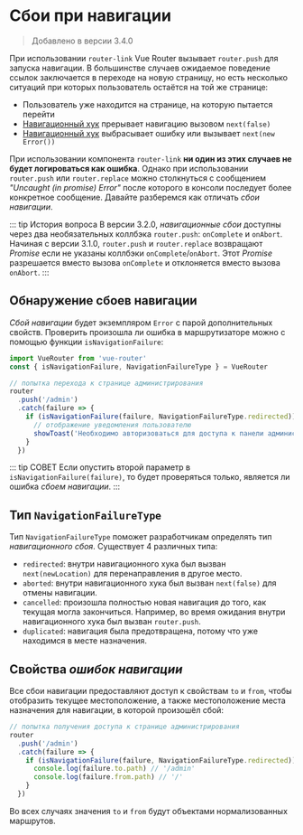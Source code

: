 # Сбои при навигации

> Добавлено в версии 3.4.0

При использовании `router-link` Vue Router вызывает `router.push` для запуска навигации. В большинстве случаев ожидаемое поведение ссылок заключается в переходе на новую страницу, но есть несколько ситуаций при которых пользователь остаётся на той же странице:

- Пользователь уже находится на странице, на которую пытается перейти
- [Навигационный хук](./navigation-guards.md) прерывает навигацию вызовом `next(false)`
- [Навигационный хук](./navigation-guards.md) выбрасывает ошибку или вызывает `next(new Error())`

При использовании компонента `router-link` **ни один из этих случаев не будет логироваться как ошибка**. Однако при использовании `router.push` или `router.replace` можно столкнуться с сообщением _"Uncaught (in promise) Error"_ после которого в консоли последует более конкретное сообщение. Давайте разберемся как отличать _сбои навигации_.

::: tip История вопроса
В версии 3.2.0, _навигационные сбои_ доступны через два необязательных коллбэка `router.push`: `onComplete` и `onAbort`. Начиная с версии 3.1.0, `router.push` и `router.replace` возвращают _Promise_ если не указаны коллбэки `onComplete`/`onAbort`. Этот _Promise_ разрешается вместо вызова `onComplete` и отклоняется вместо вызова `onAbort`.
 :::

## Обнаружение сбоев навигации

_Сбой навигации_ будет экземпляром `Error` с парой дополнительных свойств. Проверить произошла ли ошибка в маршрутизаторе можно с помощью функции `isNavigationFailure`:

```js
import VueRouter from 'vue-router'
const { isNavigationFailure, NavigationFailureType } = VueRouter

// попытка перехода к странице администрирования
router
  .push('/admin')
  .catch(failure => {
    if (isNavigationFailure(failure, NavigationFailureType.redirected)) {
      // отображение уведомления пользователю
      showToast('Необходимо авторизоваться для доступа к панели администрирования')
    }
  })
```

::: tip СОВЕТ
Если опустить второй параметр в `isNavigationFailure(failure)`, то будет проверяться только, является ли ошибка _сбоем навигации_.
:::

## Тип `NavigationFailureType`

Тип `NavigationFailureType` поможет разработчикам определять тип _навигационного сбоя_. Существует 4 различных типа:

- `redirected`: внутри навигационного хука был вызван `next(newLocation)` для перенаправления в другое место.
- `aborted`: внутри навигационного хука был вызван `next(false)` для отмены навигации.
- `cancelled`: произошла полностью новая навигация до того, как текущая могла закончиться. Например, во время ожидания внутри навигационного хука был вызван `router.push`.
- `duplicated`: навигация была предотвращена, потому что уже находимся в месте назначения.

## Свойства _ошибок навигации_

Все сбои навигации предоставляют доступ к свойствам `to` и `from`, чтобы отобразить текущее местоположение, а также местоположение места назначения для навигации, в которой произошёл сбой:

```js
// попытка получения доступа к странице администрирования
router
  .push('/admin')
  .catch(failure => {
    if (isNavigationFailure(failure, NavigationFailureType.redirected)) {
      console.log(failure.to.path) // '/admin'
      console.log(failure.from.path) // '/'
    }
  })
```

Во всех случаях значения `to` и `from` будут объектами нормализованных маршрутов.
